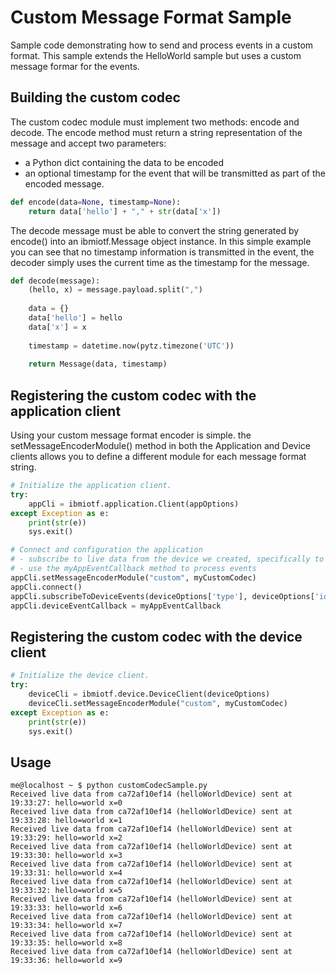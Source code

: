 # Custom Message Format Sample
Sample code demonstrating how to send and process events in a custom format.  This sample extends the HelloWorld sample but uses a custom message formar for the events.

## Building the custom codec
The custom codec module must implement two methods: encode and decode.  The encode method must return a string representation of the message and accept two parameters:
* a Python dict containing the data to be encoded
* an optional timestamp for the event that will be transmitted as part of the encoded message.

```python
def encode(data=None, timestamp=None):
    return data['hello'] + "," + str(data['x'])
```

The decode message must be able to convert the string generated by encode() into an ibmiotf.Message object instance.  In this simple example you can see that no timestamp information is transmitted in the event, the decoder simply uses the current time as the timestamp for the message.

```python
def decode(message):
    (hello, x) = message.payload.split(",")
    
    data = {}
    data['hello'] = hello
    data['x'] = x
    
    timestamp = datetime.now(pytz.timezone('UTC'))
    
    return Message(data, timestamp)
```

## Registering the custom codec with the application client
Using your custom message format encoder is simple.  the setMessageEncoderModule() method in both the Application and Device clients allows you to define a different module for each message format string.

```python
# Initialize the application client.
try:
	appCli = ibmiotf.application.Client(appOptions)
except Exception as e:
	print(str(e))
	sys.exit()

# Connect and configuration the application
# - subscribe to live data from the device we created, specifically to "greeting" events
# - use the myAppEventCallback method to process events
appCli.setMessageEncoderModule("custom", myCustomCodec)
appCli.connect()
appCli.subscribeToDeviceEvents(deviceOptions['type'], deviceOptions['id'], "greeting")
appCli.deviceEventCallback = myAppEventCallback
```


## Registering the custom codec with the device client
```python
# Initialize the device client.
try:
	deviceCli = ibmiotf.device.DeviceClient(deviceOptions)
	deviceCli.setMessageEncoderModule("custom", myCustomCodec)
except Exception as e:
	print(str(e))
	sys.exit()
```

## Usage

```
me@localhost ~ $ python customCodecSample.py
Received live data from ca72af10ef14 (helloWorldDevice) sent at 19:33:27: hello=world x=0
Received live data from ca72af10ef14 (helloWorldDevice) sent at 19:33:28: hello=world x=1
Received live data from ca72af10ef14 (helloWorldDevice) sent at 19:33:29: hello=world x=2
Received live data from ca72af10ef14 (helloWorldDevice) sent at 19:33:30: hello=world x=3
Received live data from ca72af10ef14 (helloWorldDevice) sent at 19:33:31: hello=world x=4
Received live data from ca72af10ef14 (helloWorldDevice) sent at 19:33:32: hello=world x=5
Received live data from ca72af10ef14 (helloWorldDevice) sent at 19:33:33: hello=world x=6
Received live data from ca72af10ef14 (helloWorldDevice) sent at 19:33:34: hello=world x=7
Received live data from ca72af10ef14 (helloWorldDevice) sent at 19:33:35: hello=world x=8
Received live data from ca72af10ef14 (helloWorldDevice) sent at 19:33:36: hello=world x=9
```

